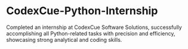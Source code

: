 # CodexCue-Python-Internship
Completed an internship at CodexCue Software Solutions, successfully accomplishing all Python-related tasks with precision and efficiency, showcasing strong analytical and coding skills.
